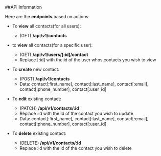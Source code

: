 ##API Information

Here are the __endpoints__ based on actions:

* To __view__ all contacts(for all users):
  * (GET) __/api/v1/contacts__

* to __view__ all contacts(for a specific user):
	* (GET) __/api/v1/users/[:id]/contact__
	* Replace [:id] with the id of the user whos contacts you wish to view

* To __create__ new contact:
  * (POST) __/api/v1/contacts__ 
  * Data: contact[:first\_name], contact[:last\_name], contact[:email], contact[:phone\_number], contact[:user\_id]

* To __edit__ existing contact:
  * (PATCH) __/api/v1/contacts/:id__
  * Replace :id with the id of the contact you wish to update
  * Data: contact[:first\_name], contact[:last\_name], contact[:email], contact[:phone\_number], contact[:user\_id]
  
  
* To __delete__ existing contact:
  * (DELETE) __/api/v1/contacts/:id__
  * Replace :id with the id of the contact you wish to delete